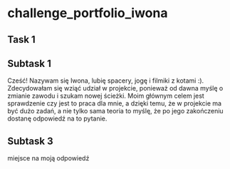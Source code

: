 # challenge_portfolio_iwona
## Task 1 
## Subtask 1 
Cześć! Nazywam się Iwona, lubię spacery, jogę i  filmiki z kotami :). Zdecydowałam się wziąć udział w projekcie, ponieważ od dawna myślę o zmianie zawodu i szukam nowej ścieżki. 
Moim głównym celem jest sprawdzenie czy jest to praca dla mnie, a dzięki temu, że w projekcie ma być dużo zadań, a nie tylko sama teoria to myślę, że po jego zakończeniu dostanę odpowiedź na to pytanie. 
## Subtask 3
miejsce na moją odpowiedź
